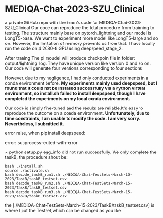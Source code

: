 # MEDIQA-Chat-2023-SZU_Clinical
a private GitHub repo with the team’s code for MEDIQA-Chat-2023-SZU_Clinical Our code can reproduce the total procedure from trairning to testing. The structure mainly base on pytorch_lightning and our model is LongT5-base. We want to experiment more model like LongT5-large and so on. However, the limitation of memory prevents us from that. I have locally run the code on 4 2080-ti GPU using deepspeed_stage_2. 

After traning The pl moudel will produce checkpoin file in folder: output/lightning_log. They have unique version like version_0 and so on. Our code will generate four versions corresponding to four sections

However, due to my negligence, I had only conducted experiments in a conda environment before. **My experiments mainly used deepspeed, but I found that it could not be installed successfully via a Python virtual environment, so install.sh failed to install deepspeed, though I have completed the experiments on my local conda environment.** 

Our code is simply fine-tuned and the results are reliable.It's easy to reproduce the outcome on a conda environment. **Unfortunately, due to time constraints, I am unable to modify the code. I am very sorry. Nevertheless, I submitted it.** 

error raise, when pip install deepspeed:

error: subprocess-exited-with-error

  × python setup.py egg_info did not run successfully.
 We only complete the taskB, the procedure shout be:

```
bash ./install.sh
source ./activate.sh
bash decode_taskB_run1.sh ./MEDIQA-Chat-TestSets-March-15-2023/TaskB/taskB_testset.csv
bash decode_taskB_run2.sh ./MEDIQA-Chat-TestSets-March-15-2023/TaskB/taskB_testset.csv
bash decode_taskB_run3.sh ./MEDIQA-Chat-TestSets-March-15-2023/TaskB/taskB_testset.csv

```

the [./MEDIQA-Chat-TestSets-March-15-2023/TaskB/taskB_testset.csv] is where I put the Testset,which can be changed as you like




